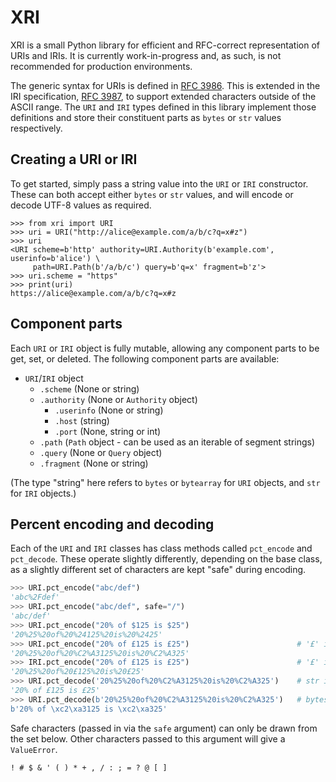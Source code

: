 # XRI

XRI is a small Python library for efficient and RFC-correct representation of URIs and IRIs.
It is currently work-in-progress and, as such, is not recommended for production environments.

The generic syntax for URIs is defined in [RFC 3986](https://datatracker.ietf.org/doc/html/rfc3986/).
This is extended in the IRI specification, [RFC 3987](https://datatracker.ietf.org/doc/html/rfc3987/), to support extended characters outside of the ASCII range. 
The `URI` and `IRI` types defined in this library implement those definitions and store their constituent parts as `bytes` or `str` values respectively.


## Creating a URI or IRI

To get started, simply pass a string value into the `URI` or `IRI` constructor.
These can both accept either `bytes` or `str` values, and will encode or decode UTF-8 values as required.

```python-repl
>>> from xri import URI
>>> uri = URI("http://alice@example.com/a/b/c?q=x#z")
>>> uri
<URI scheme=b'http' authority=URI.Authority(b'example.com', userinfo=b'alice') \
     path=URI.Path(b'/a/b/c') query=b'q=x' fragment=b'z'>
>>> uri.scheme = "https"
>>> print(uri)
https://alice@example.com/a/b/c?q=x#z
```


## Component parts

Each `URI` or `IRI` object is fully mutable, allowing any component parts to be get, set, or deleted.
The following component parts are available:

- `URI`/`IRI` object
  - `.scheme` (None or string)
  - `.authority` (None or `Authority` object)
    - `.userinfo` (None or string) 
    - `.host` (string)
    - `.port` (None, string or int)
  - `.path` (`Path` object - can be used as an iterable of segment strings)
  - `.query` (None or `Query` object)
  - `.fragment` (None or string)

(The type "string" here refers to `bytes` or `bytearray` for `URI` objects, and `str` for `IRI` objects.)


## Percent encoding and decoding

Each of the `URI` and `IRI` classes has class methods called `pct_encode` and `pct_decode`.
These operate slightly differently, depending on the base class, as a slightly different set of characters are kept "safe" during encoding.

```python
>>> URI.pct_encode("abc/def")
'abc%2Fdef'
>>> URI.pct_encode("abc/def", safe="/")
'abc/def'
>>> URI.pct_encode("20% of $125 is $25")
'20%25%20of%20%24125%20is%20%2425'
>>> URI.pct_encode("20% of £125 is £25")                        # '£' is encoded with UTF-8
'20%25%20of%20%C2%A3125%20is%20%C2%A325'
>>> IRI.pct_encode("20% of £125 is £25")                        # '£' is safe within an IRI
'20%25%20of%20£125%20is%20£25'
>>> URI.pct_decode('20%25%20of%20%C2%A3125%20is%20%C2%A325')    # str in, str out (using UTF-8)
'20% of £125 is £25'
>>> URI.pct_decode(b'20%25%20of%20%C2%A3125%20is%20%C2%A325')   # bytes in, bytes out (no UTF-8)
b'20% of \xc2\xa3125 is \xc2\xa325'
```

Safe characters (passed in via the `safe` argument) can only be drawn from the set below.
Other characters passed to this argument will give a `ValueError`.
```
! # $ & ' ( ) * + , / : ; = ? @ [ ]
```
